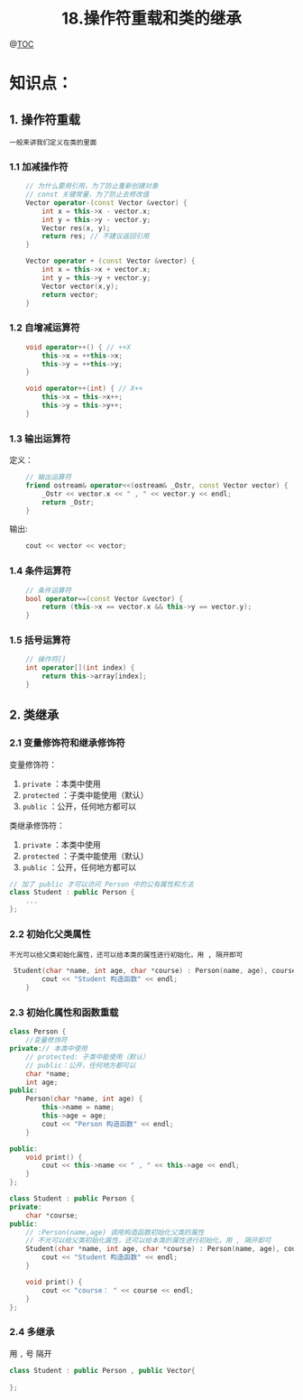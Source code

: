 # <center>18.操作符重载和类的继承<center>
@[TOC](C++基础)

# 知识点：

## 1. 操作符重载

`一般来讲我们定义在类的里面`

### 1.1 加减操作符

```c++
    // 为什么要用引用，为了防止重新创建对象
    // const 关键常量，为了防止去修改值
    Vector operator-(const Vector &vector) {
        int x = this->x - vector.x;
        int y = this->y - vector.y;
        Vector res(x, y);
        return res; // 不建议返回引用
    }

    Vector operator + (const Vector &vector) {
        int x = this->x + vector.x;
        int y = this->y + vector.y;
        Vector vector(x,y);
        return vector;
    }
```

### 1.2 自增减运算符

```c++
    void operator++() { // ++X
        this->x = ++this->x;
        this->y = ++this->y;
    }

    void operator++(int) { // X++
        this->x = this->x++;
        this->y = this->y++;
    }
```

### 1.3 输出运算符

定义：

```c++
    // 输出运算符
    friend ostream& operator<<(ostream& _Ostr, const Vector vector) {
        _Ostr << vector.x << " , " << vector.y << endl;
        return _Ostr;
    }
```

输出:

```c++
    cout << vector << vector;
```

### 1.4 条件运算符

```c++
    // 条件运算符
    bool operator==(const Vector &vector) {
        return (this->x == vector.x && this->y == vector.y);
    }
```

### 1.5 括号运算符

```c++
    // 操作符[]
    int operator[](int index) {
        return this->array[index];
    }
```

## 2. 类继承

### 2.1 变量修饰符和继承修饰符

变量修饰符：  
1. `private` ：本类中使用
2. `protected` ：子类中能使用（默认）
3. `public` ：公开，任何地方都可以

类继承修饰符：  
1. `private` ：本类中使用
2. `protected` ：子类中能使用（默认）
3. `public` ：公开，任何地方都可以

```c++
// 加了 public 才可以访问 Person 中的公有属性和方法
class Student : public Person {
    ...
};
```

### 2.2 初始化父类属性

`不光可以给父类初始化属性，还可以给本类的属性进行初始化，用 , 隔开即可`

```c++
 Student(char *name, int age, char *course) : Person(name, age), course(course) {
        cout << "Student 构造函数" << endl;
    }
```

### 2.3 初始化属性和函数重载

```c++
class Person {
    //变量修饰符
private:// 本类中使用
    // protected: 子类中能使用（默认）
    // public：公开，任何地方都可以
    char *name;
    int age;
public:
    Person(char *name, int age) {
        this->name = name;
        this->age = age;
        cout << "Person 构造函数" << endl;
    }

public:
    void print() {
        cout << this->name << " , " << this->age << endl;
    }
};
```

```c++
class Student : public Person {
private:
    char *course;
public:
    // :Person(name,age) 调用构造函数初始化父类的属性
    // 不光可以给父类初始化属性，还可以给本类的属性进行初始化，用 , 隔开即可
    Student(char *name, int age, char *course) : Person(name, age), course(course) {
        cout << "Student 构造函数" << endl;
    }

    void print() {
        cout << "course： " << course << endl;
    }
};
```


### 2.4 多继承

用 `,` 号 隔开

```c++
class Student : public Person , public Vector{
    
};
```














